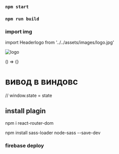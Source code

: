 ### `npm start`
### `npm run build`








### import img
import Headerlogo from '../../assets/images/logo.jpg'

<img src={Headerlogo} alt="logo"/>

<!-- анонимная функцыя -->
() => {}



# вивод в виндовс
// window.state = state




## install plagin

npm i react-router-dom



<!-- install sass -->
npm install sass-loader node-sass --save-dev




### firebase deploy
